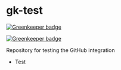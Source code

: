 

# gk-test

[![Greenkeeper badge](https://badges.greenkeeper.io/neighbourhoodie/gk-test.svg?token=47264b4c6f796f4c7c67eaa9ce8bb5e92c9982a626e9428bc758a3565289a972)](https://greenkeeper.io/)

[![Greenkeeper badge](https://badges.greenkeeper.io/neighbourhoodie/gk-test.svg?token=dd40798eb5a9f9055bd290ee1ef5dff99187ca76fc57f2970d006380fb044add)](https://greenkeeper.io/)

Repository for testing the GitHub integration

* Test
